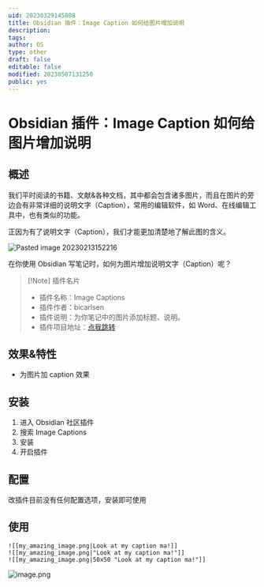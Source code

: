 ```yaml
---
uid: 20230329145808
title: Obsidian 插件：Image Caption 如何给图片增加说明
description: 
tags: 
author: OS
type: other
draft: false
editable: false
modified: 20230507131250
public: yes
---
```


# Obsidian 插件：Image Caption 如何给图片增加说明

## 概述

我们平时阅读的书籍、文献&各种文档，其中都会包含诸多图片，而且在图片的旁边会有非常详细的说明文字（Caption），常用的编辑软件，如 Word、在线编辑工具中，也有类似的功能。

正因为有了说明文字（Caption），我们才能更加清楚地了解此图的含义。

![Pasted image 20230213152216](https://cdn.pkmer.cn/images/f0bda348c1e7c43fa25a2b2751d15739_MD5.jpg)

在你使用 Obsidian 写笔记时，如何为图片增加说明文字（Caption）呢？

> [!Note] 插件名片
> - 插件名称：Image Captions
> - 插件作者：bicarlsen
> - 插件说明：为你笔记中的图片添加标题、说明。
> - 插件项目地址：[点我跳转](https://github.com/bicarlsen/obsidian_image_caption)

## 效果&特性

- 为图片加 caption 效果

## 安装

1. 进入 Obsidian 社区插件
2. 搜索 Image Captions
3. 安装
4. 开启插件

## 配置

改插件目前没有任何配置选项，安装即可使用

## 使用

```语法
![[my_amazing_image.png|Look at my caption ma!]]
![[my_amazing_image.png|"Look at my caption ma!"]]
![[my_amazing_image.png|50x50 "Look at my caption ma!"]]

```

![image.png](https://cdn.pkmer.cn/images/20230507131245.png)
